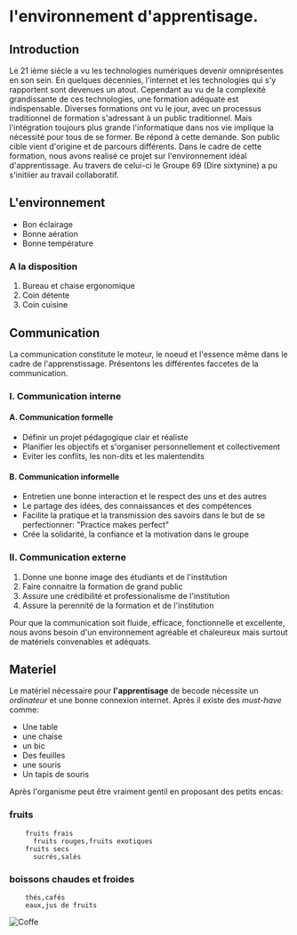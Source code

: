
# l'environnement d'apprentisage.

## Introduction

  Le 21 ième siècle a vu les technologies numériques devenir omniprésentes en son sein. En quelques décennies, l'internet et les technologies qui s'y rapportent sont devenues un atout. Cependant au vu de la complexité grandissante de ces technologies, une formation adéquate est indispensable. Diverses formations ont vu le jour, avec un processus traditionnel de formation s'adressant à un public traditionnel. Mais l'intégration toujours plus grande l'informatique dans nos vie implique la nécessité pour tous de se former. Be</code> répond à cette demande. Son public cible vient d'origine et de parcours différents. Dans le cadre de cette formation, nous avons realisé ce projet sur l'environnement idéal d'apprentissage. Au travers de celui-ci le Groupe 69 (Dire sixtynine) a pu s'initiier au travail collaboratif.

## L'environnement

   * Bon éclairage
   * Bonne aération
   * Bonne température
   
### A la disposition

   1. Bureau et chaise ergonomique
   2. Coin détente
   3. Coin cuisine

## Communication
  
  La communication constitute le moteur, le noeud et l'essence même dans le cadre de l'apprenstissage. Présentons les différentes faccetes de la communication.
  
  ### I. Communication interne
  
  #### A. Communication formelle
  
  * Définir un projet pédagogique clair et réaliste
  * Planifier les objectifs et s'organiser personnellement et collectivement
  * Eviter les conflits, les non-dits et les malentendits
  
  #### B. Communication informelle
  
  * Entretien une bonne interaction et le respect des uns et des autres
  * Le partage des idées, des connaissances et des compétences
  * Facilite la pratique et la transmission des savoirs dans le but de se perfectionner: "Practice makes perfect"
  * Crée la solidarité, la confiance et la motivation dans le groupe
  
  ### II. Communication externe
  
  1. Donne une bonne image des étudiants et de l'institution
  2. Faire connaitre la formation de grand public
  3. Assure une crédibilité et professionalisme de l'institution
  4. Assure la perennité de la formation et de l'institution
  
  Pour que la communication soit fluide, efficace, fonctionnelle et excellente, nous avons besoin d'un environnement agréable et chaleureux mais surtout de matériels convenables et adéquats.

## Materiel

  Le matériel nécessaire pour **l'apprentisage** de becode nécessite un *ordinateur* et une bonne connexion internet.
Après il existe des *must-have* comme:

  * Une table
  * une chaise
  * un bic
  * Des feuilles
  * une souris
  * Un tapis de souris
  
Après l'organisme peut être vraiment gentil en proposant des petits encas:

   ### fruits
        fruits frais
          fruits rouges,fruits exotiques
        fruits secs
          sucrés,salés
        
   ### boissons chaudes et froides
        thés,cafés
        eaux,jus de fruits

![Coffe](https://media.giphy.com/media/CqtG4f5UF9G5q/giphy.gif)

